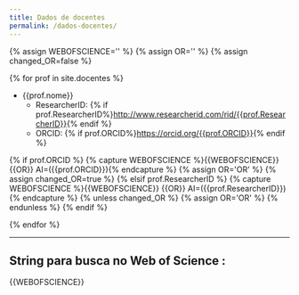 ```yaml
---
title: Dados de docentes
permalink: /dados-docentes/
---
```


{% assign WEBOFSCIENCE='' %}
{% assign OR='' %}
{% assign changed_OR=false %}

{% for prof in site.docentes %}

- {{prof.nome}}
    - ResearcherID: {% if prof.ResearcherID%}<http://www.researcherid.com/rid/{{prof.ResearcherID}}>{% endif %}
    - ORCID: {% if prof.ORCID%}<https://orcid.org/{{prof.ORCID}}>{% endif %}

{% if prof.ORCID %}
    {% capture WEBOFSCIENCE %}{{WEBOFSCIENCE}} {{OR}} AI=({{prof.ORCID}}){% endcapture %}
    {% assign OR='OR' %}
    {% assign changed_OR=true %}
{% elsif prof.ResearcherID %}
    {% capture WEBOFSCIENCE %}{{WEBOFSCIENCE}} {{OR}} AI=({{prof.ResearcherID}}){% endcapture %}
    {% unless changed_OR %}
        {% assign OR='OR' %}
    {% endunless %}
{% endif %}

{% endfor %}

---

## String para busca no Web of Science : 

<div class="card">
  <div class="card-body">
    {{WEBOFSCIENCE}}
  </div>
</div>
